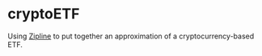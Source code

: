 # cryptoETF
Using [Zipline](http://www.zipline.io/) to put together an approximation of a cryptocurrency-based ETF. 

